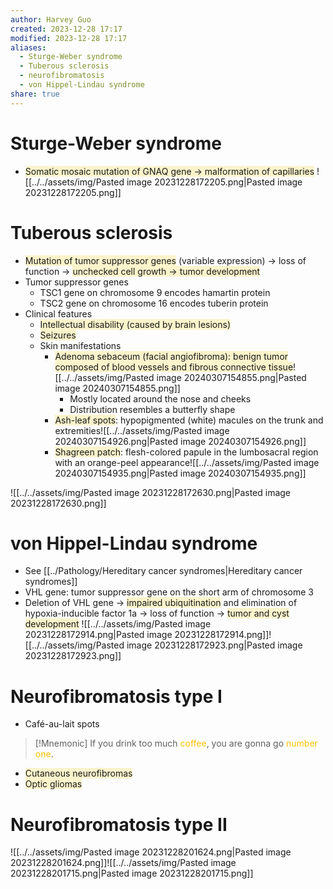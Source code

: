 ```yaml
---
author: Harvey Guo
created: 2023-12-28 17:17
modified: 2023-12-28 17:17
aliases:
  - Sturge-Weber syndrome
  - Tuberous sclerosis
  - neurofibromatosis
  - von Hippel-Lindau syndrome
share: true
---
```

# Sturge-Weber syndrome
- <span style="background:rgba(240, 200, 0, 0.2)">Somatic mosaic mutation of GNAQ gene → malformation of capillaries</span>
![[../../assets/img/Pasted image 20231228172205.png|Pasted image 20231228172205.png]]
# Tuberous sclerosis
- <span style="background:rgba(240, 200, 0, 0.2)">Mutation of tumor suppressor genes</span> (variable expression) → loss of function → <span style="background:rgba(240, 200, 0, 0.2)">unchecked cell growth → tumor development</span>
- Tumor suppressor genes
	- TSC1 gene on chromosome 9 encodes hamartin protein
	- TSC2 gene on chromosome 16 encodes tuberin protein
- Clinical features
	- <span style="background:rgba(240, 200, 0, 0.2)">Intellectual disability (caused by brain lesions)</span>
	- <span style="background:rgba(240, 200, 0, 0.2)">Seizures</span>
	- Skin manifestations
		- <span style="background:rgba(240, 200, 0, 0.2)">Adenoma sebaceum (facial angiofibroma): benign tumor composed of blood vessels and fibrous connective tissue</span>![[../../assets/img/Pasted image 20240307154855.png|Pasted image 20240307154855.png]]
			- Mostly located around the nose and cheeks
			- Distribution resembles a butterfly shape
		- <span style="background:rgba(240, 200, 0, 0.2)">Ash-leaf spots</span>: hypopigmented (white) macules on the trunk and extremities![[../../assets/img/Pasted image 20240307154926.png|Pasted image 20240307154926.png]]
		- <span style="background:rgba(240, 200, 0, 0.2)">Shagreen patch</span>: flesh-colored papule in the lumbosacral region with an orange-peel appearance![[../../assets/img/Pasted image 20240307154935.png|Pasted image 20240307154935.png]]

![[../../assets/img/Pasted image 20231228172630.png|Pasted image 20231228172630.png]]
# von Hippel-Lindau syndrome
- See [[../Pathology/Hereditary cancer syndromes|Hereditary cancer syndromes]]
- VHL gene: tumor suppressor gene on the short arm of chromosome 3
- Deletion of VHL gene → <span style="background:rgba(240, 200, 0, 0.2)">impaired ubiquitination</span> and elimination of hypoxia-inducible factor 1a  → loss of function → <span style="background:rgba(240, 200, 0, 0.2)">tumor and cyst development</span>
![[../../assets/img/Pasted image 20231228172914.png|Pasted image 20231228172914.png]]![[../../assets/img/Pasted image 20231228172923.png|Pasted image 20231228172923.png]]
# Neurofibromatosis type I
- Café-au-lait spots
>[!Mnemonic] 
>If you drink too much <font color="#ffc000">coffee</font>, you are gonna go <font color="#ffc000">number one</font>.

- <span style="background:rgba(240, 200, 0, 0.2)">Cutaneous neurofibromas</span>
- <span style="background:rgba(240, 200, 0, 0.2)">Optic gliomas</span>
# Neurofibromatosis type II
![[../../assets/img/Pasted image 20231228201624.png|Pasted image 20231228201624.png]]![[../../assets/img/Pasted image 20231228201715.png|Pasted image 20231228201715.png]]